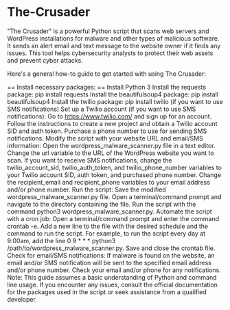 # The-Crusader
"The Crusader" is a powerful Python script that scans web servers and WordPress installations for malware and other types of malicious software. It sends an alert email and text message to the website owner if it finds any issues. This tool helps cybersecurity analysts to protect their web assets and prevent cyber attacks.

Here's a general how-to guide to get started with using The Crusader:

== Install necessary packages: ==
Install Python 3
Install the requests package: pip install requests
Install the beautifulsoup4 package: pip install beautifulsoup4
Install the twilio package: pip install twilio (if you want to use SMS notifications)
Set up a Twilio account (if you want to use SMS notifications):
Go to https://www.twilio.com/ and sign up for an account.
Follow the instructions to create a new project and obtain a Twilio account SID and auth token.
Purchase a phone number to use for sending SMS notifications.
Modify the script with your website URL and email/SMS information:
Open the wordpress_malware_scanner.py file in a text editor.
Change the url variable to the URL of the WordPress website you want to scan.
If you want to receive SMS notifications, change the twilio_account_sid, twilio_auth_token, and twilio_phone_number variables to your Twilio account SID, auth token, and purchased phone number.
Change the recipient_email and recipient_phone variables to your email address and/or phone number.
Run the script:
Save the modified wordpress_malware_scanner.py file.
Open a terminal/command prompt and navigate to the directory containing the file.
Run the script with the command python3 wordpress_malware_scanner.py.
Automate the script with a cron job:
Open a terminal/command prompt and enter the command crontab -e.
Add a new line to the file with the desired schedule and the command to run the script. For example, to run the script every day at 9:00am, add the line 0 9 * * * python3 /path/to/wordpress_malware_scanner.py.
Save and close the crontab file.
Check for email/SMS notifications:
If malware is found on the website, an email and/or SMS notification will be sent to the specified email address and/or phone number.
Check your email and/or phone for any notifications.
Note: This guide assumes a basic understanding of Python and command line usage. If you encounter any issues, consult the official documentation for the packages used in the script or seek assistance from a qualified developer.


